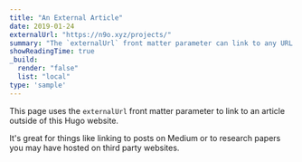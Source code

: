 ```yaml
---
title: "An External Article"
date: 2019-01-24
externalUrl: "https://n9o.xyz/projects/"
summary: "The `externalUrl` front matter parameter can link to any URL."
showReadingTime: true
_build:
  render: "false"
  list: "local"
type: 'sample'
---
```


This page uses the `externalUrl` front matter parameter to link to an article outside of this Hugo website.

It's great for things like linking to posts on Medium or to research papers you may have hosted on third party websites.

